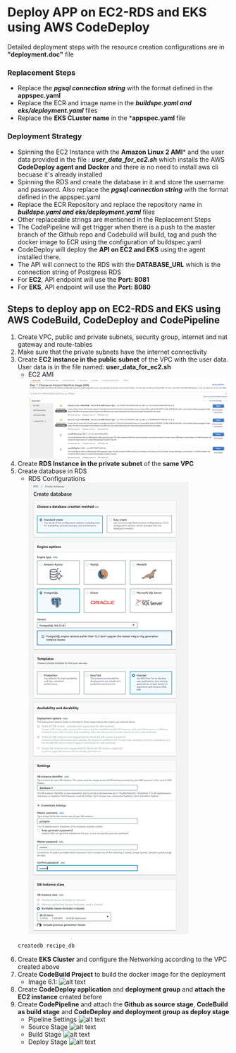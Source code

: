 # Deploy APP on EC2-RDS and EKS using AWS CodeDeploy

Detailed deployment steps with the resource creation configurations are in **"deployment.doc"** file

### Replacement Steps
- Replace the ***pgsql connection string*** with the format defined in the **appspec.yaml**
- Replace the ECR and image name in the ***buildspe.yaml and eks/deployment.yaml*** files
- Replace the **EKS CLuster name** in the ***appspec.yaml** file 
### Deployment Strategy
- Spinning the EC2 Instance with the **Amazon Linux 2 AMI*** and the user data provided in the file : ***user_data_for_ec2.sh*** which installs the AWS **CodeDeploy agent and Docker** and there is no need to install aws cli becuase it's already installed
- Spinning the RDS and create the database in it and store the username and password. Also replace the ***pgsql connection string*** with the format defined in the appspec.yaml
- Replace the ECR Repository and replace the repository name in ***buildspe.yaml and eks/deployment.yaml*** files
- Other replaceable strings are mentioned in the Replacement Steps
- The CodePipeline will get trigger when there is a push to the master branch of the Github repo and Codebuild will build, tag and push the docker image to ECR using the configuration of buildspec.yaml
- CodeDeploy will deploy the **API on EC2 and EKS** using the agent installed there. 
- The API will connect to the RDS with the **DATABASE_URL** which is the connection string of Postgress RDS
- For **EC2**, API endpoint will use the **Port: 8081**
- For **EKS**, API endpoint will use the **Port: 8080**
## Steps to deploy app on EC2-RDS and EKS using AWS CodeBuild, CodeDeploy and CodePipeline

1. Create VPC, public and private subnets, security group, internet and nat gateway and route-tables
2. Make sure that the private subnets have the internet connectivity
3. Create **EC2 instance in the public subnet** of the VPC with the user data. User data is in the file named: **user_data_for_ec2.sh**
    - EC2 AMI ![alt text](./images/ec2-ami.png)
4. Create **RDS Instance in the private subnet** of the **same VPC**
5. Create database in RDS
    - RDS Configurations ![alt text](./images/rds.png)
    ```bash
    createdb recipe_db
   ```
6. Create **EKS Cluster** and configure the Networking according to the VPC created above
6. Create **CodeBuild Project** to build the docker image for the deployment <br />
    - Image 6.1: ![alt text](./images/codebuild-1.png)
7. Create **CodeDeploy application** and **deployment group** and **attach the EC2 instance** created before
8. Create **CodePipeline** and attach the **Github as source stage**, **CodeBuild as build stage** and **CodeDeploy and deployment group as deploy stage** 
    - Pipeline Settings ![alt text](./images/codepipeline-1.png)
    - Source Stage ![alt text](./images/codepipeline-2.png)
    - Build Stage ![alt text](./images/codepipeline-3.png)
    - Deploy Stage ![alt text](./images/codepipeline-4.png)

